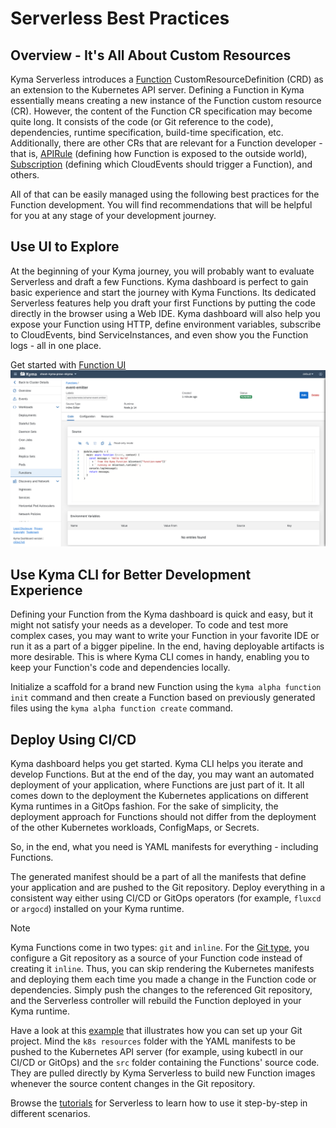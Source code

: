 # Serverless Best Practices

## Overview - It's All About Custom Resources

Kyma Serverless introduces a [Function](resources/06-10-function-cr.md) CustomResourceDefinition (CRD) as an extension to the Kubernetes API server.
Defining a Function in Kyma essentially means creating a new instance of the Function custom resource (CR). However, the content of the Function CR specification may become quite long. It consists of the code (or Git reference to the code), dependencies, runtime specification, build-time specification, etc. Additionally, there are other CRs that are relevant for a Function developer - that is, [APIRule](https://kyma-project.io/docs/kyma/latest/05-technical-reference/00-custom-resources/apix-01-apirule/) (defining how Function is exposed to the outside world), [Subscription](https://kyma-project.io/docs/kyma/latest/05-technical-reference/00-custom-resources/evnt-01-subscription/) (defining which CloudEvents should trigger a Function), and others.

All of that can be easily managed using the following best practices for the Function development. You will find recommendations that will be helpful for you at any stage of your development journey.

## Use UI to Explore

At the beginning of your Kyma journey, you will probably want to evaluate Serverless and draft a few Functions.
Kyma dashboard is perfect to gain basic experience and start the journey with Kyma Functions. Its dedicated Serverless features help you draft your first Functions by putting the code directly in the browser using a Web IDE.
Kyma dashboard will also help you expose your Function using HTTP, define environment variables, subscribe to CloudEvents, bind ServiceInstances, and even show you the Function logs - all in one place.

Get started with [Function UI](tutorials/01-10-create-inline-function.md)
![function-ui](../assets/svls-function-ui.png)

## Use Kyma CLI for Better Development Experience

Defining your Function from the Kyma dashboard is quick and easy, but it might not satisfy your needs as a developer. To code and test more complex cases, you may want to write your Function in your favorite IDE or run it as a part of a bigger pipeline. In the end, having deployable artifacts is more desirable. This is where Kyma CLI comes in handy, enabling you to keep your Function's code and dependencies locally.

Initialize a scaffold for a brand new Function using the `kyma alpha function init` command and then create a Function based on previously generated files using the `kyma alpha function create` command.

## Deploy Using CI/CD

Kyma dashboard helps you get started. Kyma CLI helps you iterate and develop Functions.
But at the end of the day, you may want an automated deployment of your application, where Functions are just part of it.
It all comes down to the deployment the Kubernetes applications on different Kyma runtimes in a GitOps fashion. For the sake of simplicity, the deployment approach for Functions should not differ from the deployment of the other Kubernetes workloads, ConfigMaps, or Secrets.

So, in the end, what you need is YAML manifests for everything - including Functions.

The generated manifest should be a part of all the manifests that define your application and are pushed to the Git repository.
Deploy everything in a consistent way either using CI/CD or GitOps operators (for example, `fluxcd` or `argocd`) installed on your Kyma runtime.

> [!NOTE]
> Kyma Functions come in two types: `git` and `inline`. For the [Git type](tutorials/01-11-create-git-function.md), you configure a Git repository as a source of your Function code instead of creating it `inline`.
Thus, you can skip rendering the Kubernetes manifests and deploying them each time you made a change in the Function code or dependencies. Simply push the changes to the referenced Git repository, and the Serverless controller will rebuild the Function deployed in your Kyma runtime.

Have a look at this [example](https://github.com/kyma-project/serverless/tree/main/examples/incluster_eventing) that illustrates how you can set up your Git project. Mind the `k8s resources` folder with the YAML manifests to be pushed to the Kubernetes API server (for example, using kubectl in our CI/CD or GitOps) and the `src` folder containing the Functions' source code. They are pulled directly by Kyma Serverless to build new Function images whenever the source content changes in the Git repository.  

Browse the [tutorials](tutorials/README.md) for Serverless to learn how to use it step-by-step in different scenarios.
